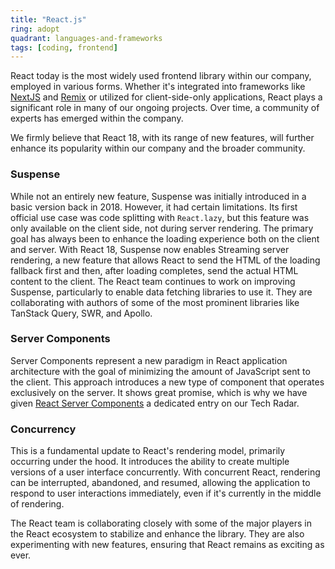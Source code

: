 ```yaml
---
title: "React.js"
ring: adopt
quadrant: languages-and-frameworks
tags: [coding, frontend]
---
```


React today is the most widely used frontend library within our company, employed in various forms. Whether it's integrated into frameworks like [NextJS](/languages-and-frameworks/next-js.html) and [Remix](/languages-and-frameworks/remix.html) or utilized for client-side-only applications, React plays a significant role in many of our ongoing projects. Over time, a community of experts has emerged within the company.

We firmly believe that React 18, with its range of new features, will further enhance its popularity within our company and the broader community.

### Suspense

While not an entirely new feature, Suspense was initially introduced in a basic version back in 2018. However, it had certain limitations. Its first official use case was code splitting with `React.lazy`, but this feature was only available on the client side, not during server rendering. The primary goal has always been to enhance the loading experience both on the client and server. With React 18, Suspense now enables Streaming server rendering, a new feature that allows React to send the HTML of the loading fallback first and then, after loading completes, send the actual HTML content to the client. The React team continues to work on improving Suspense, particularly to enable data fetching libraries to use it. They are collaborating with authors of some of the most prominent libraries like TanStack Query, SWR, and Apollo.

### Server Components

Server Components represent a new paradigm in React application architecture with the goal of minimizing the amount of JavaScript sent to the client. This approach introduces a new type of component that operates exclusively on the server. It shows great promise, which is why we have given [React Server Components](/methods-and-patterns/react-server-components.html) a dedicated entry on our Tech Radar.

### Concurrency

This is a fundamental update to React's rendering model, primarily occurring under the hood. It introduces the ability to create multiple versions of a user interface concurrently. With concurrent React, rendering can be interrupted, abandoned, and resumed, allowing the application to respond to user interactions immediately, even if it's currently in the middle of rendering.

The React team is collaborating closely with some of the major players in the React ecosystem to stabilize and enhance the library. They are also experimenting with new features, ensuring that React remains as exciting as ever.
